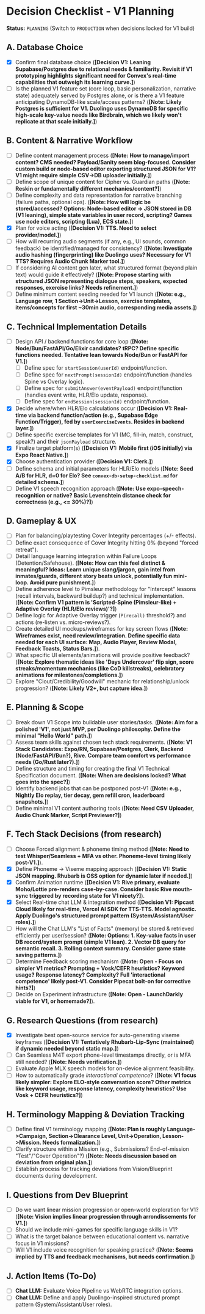 # Decision Checklist - V1 Planning

**Status:** `PLANNING` (Switch to `PRODUCTION` when decisions locked for V1 build)

## A. Database Choice

- [x] Confirm final database choice (**[Decision V1: Leaning Supabase/Postgres due to relational needs & familiarity. Revisit if V1 prototyping highlights significant need for Convex's real-time capabilities that outweigh its learning curve.]**)
- [ ] Is the planned V1 feature set (core loop, basic personalization, narrative state) adequately served by Postgres alone, or is there a V1 feature anticipating DynamoDB-like scale/access patterns? (**[Note: Likely Postgres is sufficient for V1. Duolingo uses DynamoDB for specific high-scale key-value needs like Birdbrain, which we likely won't replicate at that scale initially.]**)

## B. Content & Narrative Workflow

- [ ] Define content management process (**[Note: How to manage/import content? CMS needed? Payload/Sanity seem blog-focused. Consider custom build or node-based editor exporting structured JSON for V1? V1 might require simple CSV->DB uploader initially.]**)
- [ ] Define scope of unique content for Cipher vs. Guardian paths (**[Note: Reskin or fundamentally different mechanics/content?]**)
- [ ] Define complexity and data representation for narrative branching (failure paths, optional ops). (**[Note: How will logic be stored/accessed? Options: Node-based editor -> JSON stored in DB (V1 leaning), simple state variables in user record, scripting? Games use node editors, scripting (Lua), ECS state.]**)
- [x] Plan for voice acting (**[Decision V1: TTS. Need to select provider/model.]**)
- [ ] How will recurring audio segments (if any, e.g., UI sounds, common feedback) be identified/managed for consistency? (**[Note: Investigate audio hashing (fingerprinting) like Duolingo uses? Necessary for V1 TTS? Requires Audio Chunk Marker tool.]**)
- [ ] If considering AI content gen later, what structured format (beyond plain text) would guide it effectively? (**[Note: Propose starting with structured JSON representing dialogue steps, speakers, expected responses, exercise links? Needs refinement.]**)
- [ ] Define minimum content seeding needed for V1 launch (**[Note: e.g., Language row, 1 Section->Unit->Lesson, exercise templates, items/concepts for first ~30min audio, corresponding media assets.]**)

## C. Technical Implementation Details

- [ ] Design API / backend functions for core loop (**[Note: Node/Bun/FastAPI/Go/Elixir candidates? tRPC? Define specific functions needed. Tentative lean towards Node/Bun or FastAPI for V1.]**)
  - [ ] Define spec for `startSession(userId)` endpoint/function.
  - [ ] Define spec for `nextPrompt(sessionId)` endpoint/function (handles Spine vs Overlay logic).
  - [ ] Define spec for `submitAnswer(eventPayload)` endpoint/function (handles event write, HLR/Elo update, response).
  - [ ] Define spec for `endSession(sessionId)` endpoint/function.
- [x] Decide where/when HLR/Elo calculations occur (**[Decision V1: Real-time via backend function/action (e.g., Supabase Edge Function/Trigger), fed by `userExerciseEvents`. Resides in backend layer.]**)
- [ ] Define specific exercise templates for V1 (MC, fill-in, match, construct, speak?) and their `jsonPayload` structure.
- [x] Finalize target platform(s) (**[Decision V1: Mobile first (iOS initially) via Expo React Native.]**)
- [x] Choose authentication provider (**[Decision V1: Clerk.]**)
- [ ] Define schema and initial parameters for HLR/Elo models (**[Note: Seed A/B for HLR, d=0 for Elo? See `convex-db-setup-checklist.md` for detailed schema.]**)
- [ ] Define V1 speech recognition approach (**[Note: Use expo-speech-recognition or native? Basic Levenshtein distance check for correctness (e.g., <= 30%)?]**)

## D. Gameplay & UX

- [ ] Plan for balancing/playtesting Cover Integrity percentages (+/- effects).
- [ ] Define exact consequence of Cover Integrity hitting 0% (beyond "forced retreat").
- [ ] Detail language learning integration within Failure Loops (Detention/Safehouse). (**[Note: How can this feel distinct & meaningful? Ideas: Learn unique slang/jargon, gain intel from inmates/guards, different story beats unlock, potentially fun mini-loop. Avoid pure punishment.]**)
- [ ] Define adherence level to Pimsleur methodology for "Intercept" lessons (recall intervals, backward buildup?) and technical implementation. (**[Note: Confirm V1 pattern is 'Scripted-Spine (Pimsleur-like) + Adaptive Overlay (HLR/Elo reviews)'?]**)
- [ ] Define logic for Adaptive Overlay trigger (`P(recall)` threshold?) and actions (re-listen vs. micro-reviews?).
- [ ] Create detailed UI mockups/wireframes for key screen flows (**[Note: Wireframes exist, need review/integration. Define specific data needed for each UI surface: Map, Audio Player, Review Modal, Feedback Toasts, Status Bars.]**).
- [ ] What specific UI elements/animations will provide positive feedback? (**[Note: Explore thematic ideas like 'Days Undercover' flip sign, score streaks/momentum mechanics (like CoD killstreaks), celebratory animations for milestones/completions.]**)
- [ ] Explore "Clout/Credibility/Goodwill" mechanic for relationship/unlock progression? (**[Note: Likely V2+, but capture idea.]**)

## E. Planning & Scope

- [ ] Break down V1 Scope into buildable user stories/tasks. (**[Note: Aim for a polished 'V1', not just MVP, per Duolingo philosophy. Define the minimal "Hello World" path.]**)
- [ ] Assess team skills against chosen tech stack requirements. (**[Note: V1 Stack Candidates: Expo/RN, Supabase/Postgres, Clerk, Backend (Node/FastAPI/Bun?), Rive. Compare team comfort vs performance needs (Go/Rust later?).]**)
- [ ] Define structure and timing for creating the final V1 Technical Specification document. (**[Note: When are decisions locked? What goes into the spec?]**)
- [ ] Identify backend jobs that can be postponed post-V1 (**[Note: e.g., Nightly Elo replay, tier decay, gem refill cron, leaderboard snapshots.]**)
- [ ] Define minimal V1 content authoring tools (**[Note: Need CSV Uploader, Audio Chunk Marker, Script Previewer?]**)

## F. Tech Stack Decisions (from research)

- [ ] Choose Forced alignment & phoneme timing method (**[Note: Need to test Whisper/Seamless + MFA vs other. Phoneme-level timing likely post-V1.]**).
- [x] Define Phoneme → Viseme mapping approach (**[Decision V1: Static JSON mapping. Rhubarb is OSS option for dynamic later if needed.]**)
- [x] Confirm Animation runtime (**[Decision V1: Rive primary, evaluate Moho/Lottie pre-renders case-by-case. Consider basic Rive mouth-sync triggered by recording state for V1 nicety?]**).
- [x] Select Real-time chat LLM & integration method (**[Decision V1: Pipcast Cloud likely for real-time, Vercel AI SDK for TTS-TTS. Model agnostic. Apply Duolingo's structured prompt pattern (System/Assistant/User roles).]**)
- [ ] How will the Chat LLM's "List of Facts" (memory) be stored & retrieved efficiently per user/session? (**[Note: Options: 1. Key-value facts in user DB record/system prompt (simple V1 lean). 2. Vector DB query for semantic recall. 3. Rolling context summary. Consider game state saving patterns.]**)
- [ ] Determine Feedback scoring mechanism (**[Note: Open - Focus on simpler V1 metrics? Prompting + Vosk/CEFR heuristics? Keyword usage? Response latency? Complexity? Full 'interactional competence' likely post-V1. Consider Pipecat bolt-on for corrective hints?]**)
- [ ] Decide on Experiment infrastructure (**[Note: Open - LaunchDarkly viable for V1, or homemade?]**).

## G. Research Questions (from research)

- [x] Investigate best open-source service for auto-generating viseme keyframes (**[Decision V1: Tentatively Rhubarb-Lip-Sync (maintained) if dynamic needed beyond static map.]**)
- [ ] Can Seamless M4T export phone-level timestamps directly, or is MFA still needed? (**[Note: Needs verification.]**)
- [ ] Evaluate Apple MLX speech models for on-device alignment feasibility.
- [ ] How to automatically grade *interactional competence*? (**[Note: V1 focus likely simpler: Explore ELO-style conversation score? Other metrics like keyword usage, response latency, complexity heuristics? Use Vosk + CEFR heuristics?]**)

## H. Terminology Mapping & Deviation Tracking

- [ ] Define final V1 terminology mapping (**[Note: Plan is roughly Language->Campaign, Section->Clearance Level, Unit->Operation, Lesson->Mission. Needs formalization.]**)
- [ ] Clarify structure within a Mission (e.g., Submissions? End-of-mission "Test"/"Cover Operation"?) (**[Note: Needs discussion based on deviation from original plan.]**)
- [ ] Establish process for tracking deviations from Vision/Blueprint documents during development.

## I. Questions from Dev Blueprint

- [ ] Do we want linear mission progression or open-world exploration for V1? (**[Note: Vision implies linear progression through arrondissements for V1.]**)
- [ ] Should we include mini-games for specific language skills in V1?
- [ ] What is the target balance between educational content vs. narrative focus in V1 missions?
- [ ] Will V1 include voice recognition for speaking practice? (**[Note: Seems implied by TTS and feedback mechanisms, but needs confirmation.]**)

## J. Action Items (To-Do)

- [ ] **Chat LLM:** Evaluate Voice Pipeline vs WebRTC integration options.
- [ ] **Chat LLM:** Define and apply Duolingo-inspired structured prompt pattern (System/Assistant/User roles).
